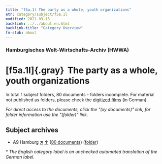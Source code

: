 ```yaml
---
title: "f5a.1l The party as a whole, youth organizations"
etr: category/subject/f5a.1l
modified: 2021-03-13
backlink: ../../about.en.html
backlink-title: "Category Overview"
fn-stub: about
---
```


### Hamburgisches Welt-Wirtschafts-Archiv (HWWA)
# [f5a.1l]{.gray}&#8201; The party as a whole, youth organizations&#160; 





In total 1 subject folders, 80 documents - folders incomplete.
For material not published as folders, please check the [digitized films](/film/h1_sh) (in German).

_For direct access to the documents, click the "(xy documents)" link, for folder information use the "(folder)" link._

## Subject archives


- A9 Hamburg [**&nearr;**](../../../geo/i/140905/about.en.html "Hamburg (all folders)") [**&uarr;**](../../../geo/about.en.html#A9 "Country category system") (<a href="https://pm20.zbw.eu/dfgview/sh/140905,144432" title="about: Hamburg : The party as a whole, youth organizations" target="_blank">80 documents</a>) ([folder](http://purl.org/pressemappe20/folder/sh/140905,144432))


_* The English category label is an unchecked automated translation of the German label._

